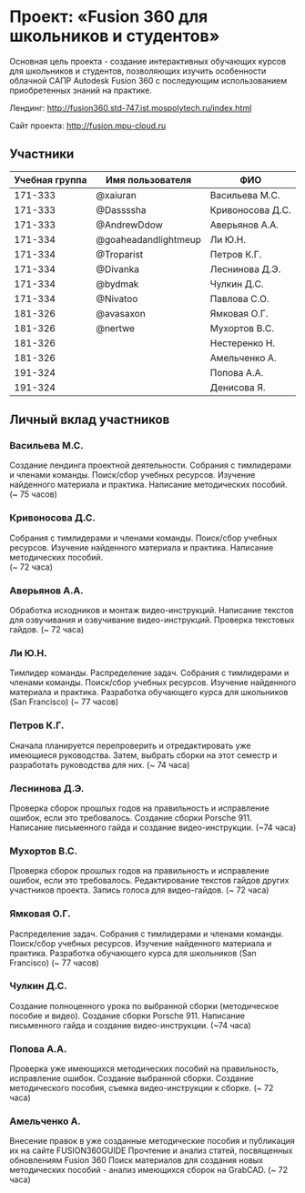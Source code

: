 # Проект: «Fusion 360 для школьников и студентов»
 
Основная цель проекта - создание интерактивных обучающих курсов для школьников и студентов, позволяющих изучить особенности облачной САПР Autodesk Fusion 360 с последующим использованием приобретенных знаний на практике. 

Лендинг: http://fusion360.std-747.ist.mospolytech.ru/index.html

Сайт проекта: http://fusion.mpu-cloud.ru
 
## Участники
 
| Учебная группа | Имя пользователя     | ФИО                      |
|----------------|----------------------|--------------------------|
| 171-333        | @xaiuran             | Васильева М.С.           |
| 171-333        | @Dassssha            | Кривоносова Д.С.         |  
| 171-333        | @AndrewDdow          | Аверьянов А.А.           |  
| 171-334        | @goaheadandlightmeup | Ли Ю.Н.                  |
| 171-334        | @Troparist           | Петров К.Г.              |
| 171-334        | @Divanka             | Леснинова Д.Э.           |
| 171-334	 | @bydmak		| Чулкин Д.С.	           |
| 171-334	 | @Nivatoo		| Павлова С.О.		   |
| 181-326        | @avasaxon            | Ямковая О.Г.             |
| 181-326        | @nertwe              | Мухортов В.С.            |
| 181-326	 |                      | Нестеренко Н.            |
| 181-326	 | 			| Амельченко А. 	   |
| 191-324  	 |			| Попова А.А.		   |
| 191-324	 |			| Денисова Я.              |


## Личный вклад участников
 
### Васильева М.С.
Создание лендинга проектной деятельности.
Собрания с тимлидерами и членами команды. Поиск/сбор учебных ресурсов.
Изучение найденного материала и практика. Написание методических пособий.  
(~ 75 часов)
 
### Кривоносова Д.С.
Собрания с тимлидерами и членами команды. Поиск/сбор учебных ресурсов.
Изучение найденного материала и практика. Написание методических пособий.  
(~ 72 часа)

### Аверьянов А.А.
Обработка исходников и монтаж видео-инструкций. 
Написание текстов для озвучивания и озвучивание видео-инструкций. 
Проверка текстовых гайдов. (~ 72 часа)
 
### Ли Ю.Н. 
Тимлидер команды. Распределение задач.
Собрания с тимлидерами и членами команды. Поиск/сбор учебных ресурсов.
Изучение найденного материала и практика.
Разработка обучающего курса для школьников (San Francisco) (~ 77 часов)  
 
### Петров К.Г.
Сначала планируется перепроверить и отредактировать уже имеющиеся руководства. 
Затем, выбрать сборки на этот семестр и разработать руководства для них. (~ 74 часа) 

### Леснинова Д.Э.
Проверка сборок прошлых годов на правильность и исправление ошибок, если это требовалось.
Создание сборки Porsche 911. Написание письменного гайда и создание видео-инструкции. (~74 часа)
 
### Мухортов В.С.
Проверка сборок прошлых годов на правильность и исправление ошибок, если это требовалось. 
Редактирование текстов гайдов других участников проекта. 
Запись голоса для видео-гайдов. (~ 72 часа)
 
### Ямковая О.Г.
Распределение задач.
Собрания с тимлидерами и членами команды. Поиск/сбор учебных ресурсов.
Изучение найденного материала и практика.
Разработка обучающего курса для школьников (San Francisco) (~ 77 часов)  

### Чулкин Д.С.
Создание полноценного урока по выбранной сборки (методическое пособие и видео).
Создание сборки Porsche 911. Написание письменного гайда и создание видео-инструкции. (~74 часа)

### Попова А.А.
Проверка уже имеющихся методических пособий на правильность, исправление ошибок.
Создание выбранной сборки. Создание методического пособия, съемка видео-инструкции к сборке.
(~ 72 часа)

### Амельченко А.  
Внесение правок в уже созданные методические пособия и публикация их на сайте FUSION360GUIDE
Прочтение и анализ статей, посвященных обновлениям Fusion 360
Поиск материалов для создания новых методических пособий - анализ имеющихся сборок на GrabCAD. (~ 72 часа)
